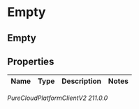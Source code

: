 # Empty

## Empty

## Properties

|Name | Type | Description | Notes|
|------------ | ------------- | ------------- | -------------|



_PureCloudPlatformClientV2 211.0.0_
